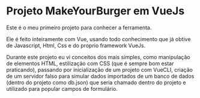 <h1>Projeto MakeYourBurger em VueJs</h1>
<p>Este é o meu primeiro projeto para conhecer a ferramenta.</p>
<p>Ele é feito inteiramente com Vue, usando todo conhecimento que já obtive de Javascript, Html, Css e do proprio framework VueJs.</p>
<p>Durante este projeto eu vi conceitos dos mais simples, como manipulação de elementos HTML, estilização com CSS (que é sempre bom estar praticando), passando por inicialização de um projeto com VueCLI, criação de um servidor falso para simular dados importados de um banco de dados (dentro do projeto como db.json) que seria chamado dentro do projeto e utilizado para popular campos de formulário.</p>
